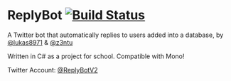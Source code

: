 # ReplyBot [![Build Status](https://travis-ci.org/Spengergasse/ReplyBot.svg?branch=master)](https://travis-ci.org/Spengergasse/ReplyBot)
A Twitter bot that automatically replies to users added into a database, by [@lukas8971](https://github.com/lukas8971) & [@z3ntu](https://github.com/z3ntu)

Written in C# as a project for school.
Compatible with Mono!

Twitter Account: [@ReplyBotV2](https://twitter.com/ReplyBotV2)
